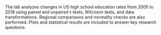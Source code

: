 The lab analyzes changes in US high school education rates from 2005 to 2018 using paired and unpaired t-tests, Wilcoxon tests, and data transformations. Regional comparisons and normality checks are also performed. Plots and statistical results are included to answer key research questions.
